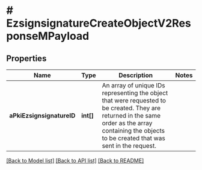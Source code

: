 # # EzsignsignatureCreateObjectV2ResponseMPayload

## Properties

Name | Type | Description | Notes
------------ | ------------- | ------------- | -------------
**aPkiEzsignsignatureID** | **int[]** | An array of unique IDs representing the object that were requested to be created.  They are returned in the same order as the array containing the objects to be created that was sent in the request. |

[[Back to Model list]](../../README.md#models) [[Back to API list]](../../README.md#endpoints) [[Back to README]](../../README.md)
